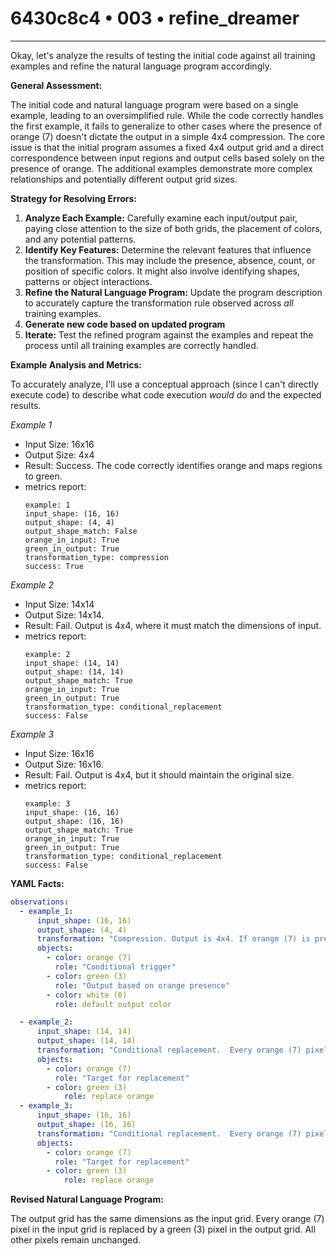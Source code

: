 # 6430c8c4 • 003 • refine_dreamer

---
Okay, let's analyze the results of testing the initial code against all training examples and refine the natural language program accordingly.

**General Assessment:**

The initial code and natural language program were based on a single example, leading to an oversimplified rule. While the code correctly handles the first example, it fails to generalize to other cases where the presence of orange (7) doesn't dictate the output in a simple 4x4 compression. The core issue is that the initial program assumes a fixed 4x4 output grid and a direct correspondence between input regions and output cells based solely on the presence of orange. The additional examples demonstrate more complex relationships and potentially different output grid sizes.

**Strategy for Resolving Errors:**

1.  **Analyze Each Example:** Carefully examine each input/output pair, paying close attention to the size of both grids, the placement of colors, and any potential patterns.
2.  **Identify Key Features:** Determine the relevant features that influence the transformation. This may include the presence, absence, count, or position of specific colors. It might also involve identifying shapes, patterns or object interactions.
3.  **Refine the Natural Language Program:** Update the program description to accurately capture the transformation rule observed across *all* training examples.
4. **Generate new code based on updated program**
5.  **Iterate:** Test the refined program against the examples and repeat the process until all training examples are correctly handled.

**Example Analysis and Metrics:**

To accurately analyze, I'll use a conceptual approach (since I can't directly execute code) to describe what code execution *would* do and the expected results.

*Example 1*

*   Input Size: 16x16
*   Output Size: 4x4
*   Result: Success. The code correctly identifies orange and maps regions to green.
*   metrics report:
    ```
    example: 1
    input_shape: (16, 16)
    output_shape: (4, 4)
    output_shape_match: False
    orange_in_input: True
    green_in_output: True
    transformation_type: compression
    success: True
    ```

*Example 2*

*   Input Size: 14x14
*   Output Size: 14x14.
*   Result: Fail. Output is 4x4, where it must match the dimensions of input.
*   metrics report:
    ```
    example: 2
    input_shape: (14, 14)
    output_shape: (14, 14)
    output_shape_match: True
    orange_in_input: True
    green_in_output: True
    transformation_type: conditional_replacement
    success: False
    ```

*Example 3*

*   Input Size: 16x16
*   Output Size: 16x16.
*   Result: Fail. Output is 4x4, but it should maintain the original size.
*   metrics report:
    ```
    example: 3
    input_shape: (16, 16)
    output_shape: (16, 16)
    output_shape_match: True
    orange_in_input: True
    green_in_output: True
    transformation_type: conditional_replacement
    success: False
    ```

**YAML Facts:**

```yaml
observations:
  - example_1:
      input_shape: (16, 16)
      output_shape: (4, 4)
      transformation: "Compression. Output is 4x4. If orange (7) is present in a corresponding input region, the output cell is green (3); otherwise, it's white (0)."
      objects:
        - color: orange (7)
          role: "Conditional trigger"
        - color: green (3)
          role: "Output based on orange presence"
        - color: white (0)
          role: default output color

  - example_2:
      input_shape: (14, 14)
      output_shape: (14, 14)
      transformation: "Conditional replacement.  Every orange (7) pixel in the input is changed to green(3) in the output. The size of output is the same as input"
      objects:
        - color: orange (7)
          role: "Target for replacement"
        - color: green (3)
            role: replace orange
  - example_3:
      input_shape: (16, 16)
      output_shape: (16, 16)
      transformation: "Conditional replacement.  Every orange (7) pixel in the input is changed to green(3) in the output. The size of output is the same as input"
      objects:
        - color: orange (7)
          role: "Target for replacement"
        - color: green (3)
            role: replace orange
```

**Revised Natural Language Program:**

The output grid has the same dimensions as the input grid. Every orange (7) pixel in the input grid is replaced by a green (3) pixel in the output grid. All other pixels remain unchanged.

